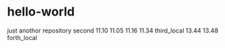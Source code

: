 # hello-world
just anothor repository
second     11.10 11.05 11.16   11.34
third_local 13.44 13.48
forth_local